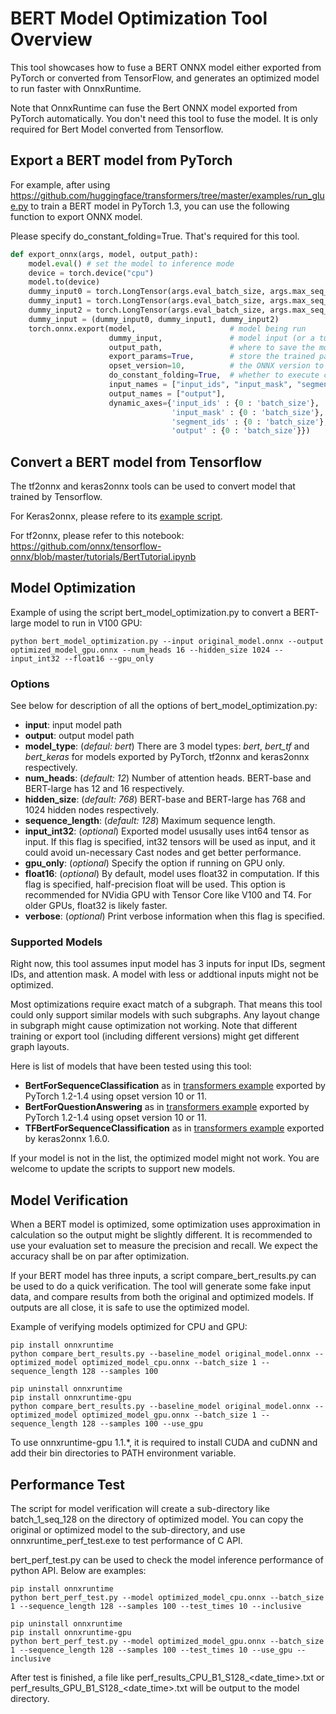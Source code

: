 # BERT Model Optimization Tool Overview

This tool showcases how to fuse a BERT ONNX model either exported from PyTorch or converted from TensorFlow, and generates an optimized model to run faster with OnnxRuntime.

Note that OnnxRuntime can fuse the Bert ONNX model exported from PyTorch automatically. You don't need this tool to fuse the model. It is only required for Bert Model converted from Tensorflow. 

## Export a BERT model from PyTorch
For example, after using https://github.com/huggingface/transformers/tree/master/examples/run_glue.py to train a BERT model in PyTorch 1.3, you can use the following function to export ONNX model. 

Please specify do_constant_folding=True. That's required for this tool.

```python
def export_onnx(args, model, output_path):
    model.eval() # set the model to inference mode
    device = torch.device("cpu")
    model.to(device)
    dummy_input0 = torch.LongTensor(args.eval_batch_size, args.max_seq_length).fill_(1).to(device)
    dummy_input1 = torch.LongTensor(args.eval_batch_size, args.max_seq_length).fill_(1).to(device)
    dummy_input2 = torch.LongTensor(args.eval_batch_size, args.max_seq_length).fill_(0).to(device)
    dummy_input = (dummy_input0, dummy_input1, dummy_input2)
    torch.onnx.export(model,                     # model being run
                      dummy_input,               # model input (or a tuple for multiple inputs)
                      output_path,               # where to save the model (can be a file or file-like object)
                      export_params=True,        # store the trained parameter weights inside the model file
                      opset_version=10,          # the ONNX version to export the model to
                      do_constant_folding=True,  # whether to execute constant folding for optimization
                      input_names = ["input_ids", "input_mask", "segment_ids"],
                      output_names = ["output"],
                      dynamic_axes={'input_ids' : {0 : 'batch_size'},    # variable lenght axes
                                    'input_mask' : {0 : 'batch_size'},
                                    'segment_ids' : {0 : 'batch_size'},
                                    'output' : {0 : 'batch_size'}})
```

## Convert a BERT model from Tensorflow

The tf2onnx and keras2onnx tools can be used to convert model that trained by Tensorflow.

For Keras2onnx, please refere to its [example script](https://github.com/onnx/keras-onnx/blob/master/applications/nightly_build/test_transformers.py).

For tf2onnx, please refer to this notebook: https://github.com/onnx/tensorflow-onnx/blob/master/tutorials/BertTutorial.ipynb


## Model Optimization

Example of using the script bert_model_optimization.py to convert a BERT-large model to run in V100 GPU:
```console
python bert_model_optimization.py --input original_model.onnx --output optimized_model_gpu.onnx --num_heads 16 --hidden_size 1024 --input_int32 --float16 --gpu_only
```

### Options

See below for description of all the options of bert_model_optimization.py:

- **input**: input model path
- **output**: output model path
- **model_type**: (*defaul: bert*)
    There are 3 model types: *bert*, *bert_tf* and *bert_keras* for models exported by PyTorch, tf2onnx and keras2onnx respectively.
- **num_heads**: (*default: 12*)
    Number of attention heads. BERT-base and BERT-large has 12 and 16 respectively.
- **hidden_size**: (*default: 768*)
    BERT-base and BERT-large has 768 and 1024 hidden nodes respectively.
- **sequence_length**: (*default: 128*)
    Maximum sequence length.
- **input_int32**: (*optional*)
    Exported model ususally uses int64 tensor as input. If this flag is specified, int32 tensors will be used as input, and it could avoid un-necessary Cast nodes and get better performance.
- **gpu_only**: (*optional*)
    Specify the option if running on GPU only.
- **float16**: (*optional*)
    By default, model uses float32 in computation. If this flag is specified, half-precision float will be used. This option is recommended for NVidia GPU with Tensor Core like V100 and T4. For older GPUs, float32 is likely faster.
- **verbose**: (*optional*)
    Print verbose information when this flag is specified.

### Supported Models

Right now, this tool assumes input model has 3 inputs for input IDs, segment IDs, and attention mask. A model with less or addtional inputs might not be optimized.

Most optimizations require exact match of a subgraph. That means this tool could only support similar models with such subgraphs. Any layout change in subgraph might cause optimization not working. Note that different training or export tool (including different versions) might get different graph layouts.

Here is list of models that have been tested using this tool:
- **BertForSequenceClassification** as in [transformers example](https://github.com/huggingface/transformers/blob/master/examples/run_glue.py) exported by PyTorch 1.2-1.4 using opset version 10 or 11.
- **BertForQuestionAnswering** as in [transformers example](https://github.com/huggingface/transformers/blob/master/examples/run_squad.py) exported by PyTorch 1.2-1.4 using opset version 10 or 11.
- **TFBertForSequenceClassification** as in [transformers example](https://github.com/huggingface/transformers/blob/master/examples/run_tf_glue.py) exported by keras2onnx 1.6.0.

If your model is not in the list, the optimized model might not work. You are welcome to update the scripts to support new models.

## Model Verification

When a BERT model is optimized, some optimization uses approximation in calculation so the output might be slightly different. It is recommended to use your evaluation set to measure the precision and recall. We expect the accuracy shall be on par after optimization.

If your BERT model has three inputs, a script compare_bert_results.py can be used to do a quick verification. The tool will generate some fake input data, and compare results from both the original and optimized models. If outputs are all close, it is safe to use the optimized model.

Example of verifying models optimized for CPU and GPU:

```console
pip install onnxruntime
python compare_bert_results.py --baseline_model original_model.onnx --optimized_model optimized_model_cpu.onnx --batch_size 1 --sequence_length 128 --samples 100

pip uninstall onnxruntime
pip install onnxruntime-gpu
python compare_bert_results.py --baseline_model original_model.onnx --optimized_model optimized_model_gpu.onnx --batch_size 1 --sequence_length 128 --samples 100 --use_gpu
```

To use onnxruntime-gpu 1.1.*, it is required to install CUDA and cuDNN and add their bin directories to PATH environment variable.

## Performance Test

The script for model verification will create a sub-directory like batch_1_seq_128 on the directory of optimized model. You can copy the original or optimized model to the sub-directory, and use onnxruntime_perf_test.exe to test performance of C API.

bert_perf_test.py can be used to check the model inference performance of python API. Below are examples:

```console
pip install onnxruntime
python bert_perf_test.py --model optimized_model_cpu.onnx --batch_size 1 --sequence_length 128 --samples 100 --test_times 10 --inclusive

pip uninstall onnxruntime
pip install onnxruntime-gpu
python bert_perf_test.py --model optimized_model_gpu.onnx --batch_size 1 --sequence_length 128 --samples 100 --test_times 10 --use_gpu --inclusive
```

After test is finished, a file like perf_results_CPU_B1_S128_<date_time>.txt or perf_results_GPU_B1_S128_<date_time>.txt will be output to the model directory.
